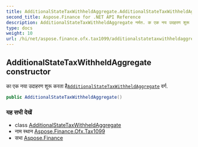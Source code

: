 ```yaml
---
title: AdditionalStateTaxWithheldAggregate.AdditionalStateTaxWithheldAggregate
second_title: Aspose.Finance for .NET API Reference
description: AdditionalStateTaxWithheldAggregate नर्मत. क एक नय उदहरण शुरू करत हैAdditionalStateTaxWithheldAggregate वर्ग.
type: docs
weight: 10
url: /hi/net/aspose.finance.ofx.tax1099/additionalstatetaxwithheldaggregate/additionalstatetaxwithheldaggregate/
---
```

## AdditionalStateTaxWithheldAggregate constructor

का एक नया उदाहरण शुरू करता है[`AdditionalStateTaxWithheldAggregate`](../) वर्ग.

```csharp
public AdditionalStateTaxWithheldAggregate()
```

### यह सभी देखें

* class [AdditionalStateTaxWithheldAggregate](../)
* नाम स्थान [Aspose.Finance.Ofx.Tax1099](../../additionalstatetaxwithheldaggregate/)
* सभा [Aspose.Finance](../../../)


